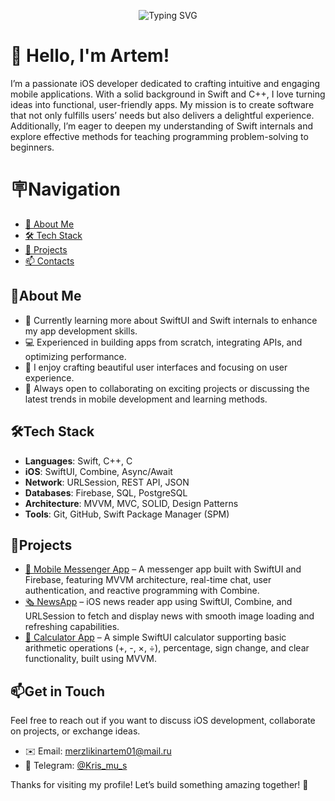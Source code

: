 <p align="center">
  <img src="https://readme-typing-svg.herokuapp.com?font=Fira+Code&size=24&pause=1000&color=99ff99&center=true&vCenter=true&width=600&lines=Hi+there+👋,+I'm+Artem;I'm+an+iOS+Developer!" alt="Typing SVG" />
</p>

# 👋 Hello, I'm Artem!

I’m a passionate iOS developer dedicated to crafting intuitive and engaging mobile applications. With a solid background in Swift and C++, I love turning ideas into functional, user-friendly apps. My mission is to create software that not only fulfills users’ needs but also delivers a delightful experience. Additionally, I’m eager to deepen my understanding of Swift internals and explore effective methods for teaching programming problem-solving to beginners.

# 🪧Navigation

- [🚀 About Me](#about-me)
- [🛠 Tech Stack](#tech-Stack)
- [🌟 Projects](#projects)
- [📫 Contacts](#get-in-Touch)

## 🚀About Me

- 🌱 Currently learning more about SwiftUI and Swift internals to enhance my app development skills.
- 💻 Experienced in building apps from scratch, integrating APIs, and optimizing performance.
- 🎨 I enjoy crafting beautiful user interfaces and focusing on user experience.
- 💬 Always open to collaborating on exciting projects or discussing the latest trends in mobile development and learning methods.

## 🛠Tech Stack

- **Languages**: Swift, C++, C
- **iOS**: SwiftUI, Combine, Async/Await
- **Network**: URLSession, REST API, JSON
- **Databases**: Firebase, SQL, PostgreSQL
- **Architecture**: MVVM, MVC, SOLID, Design Patterns
- **Tools**: Git, GitHub, Swift Package Manager (SPM)

## 🌟Projects

- [📱 Mobile Messenger App](https://github.com/KrisMuSs/MobileMessengerApp) – A messenger app built with SwiftUI and Firebase, featuring MVVM architecture, real-time chat, user authentication, and reactive programming with Combine.
- [🗞 NewsApp](https://github.com/KrisMuSs/NewsApp) – iOS news reader app using SwiftUI, Combine, and URLSession to fetch and display news with smooth image loading and refreshing capabilities.
- [🧮 Calculator App](https://github.com/KrisMuSs/CalculatorApp) – A simple SwiftUI calculator supporting basic arithmetic operations (+, -, ×, ÷), percentage, sign change, and clear functionality, built using MVVM.

## 📫Get in Touch

Feel free to reach out if you want to discuss iOS development, collaborate on projects, or exchange ideas.

- ✉️ Email: [merzlikinartem01@mail.ru](mailto:merzlikinartem01@mail.ru)  
- 💬 Telegram: [@Kris_mu_s](https://t.me/Kris_mu_s)

Thanks for visiting my profile! Let’s build something amazing together! 🚀

